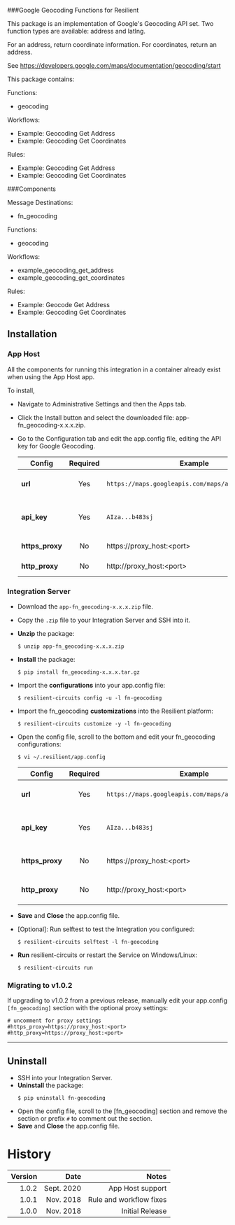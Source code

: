 ###Google Geocoding Functions for Resilient

This package is an implementation of Google's Geocoding API set. 
Two function types are available: address and latlng. 

For an address, return coordinate information. 
For coordinates, return an address.

See https://developers.google.com/maps/documentation/geocoding/start

This package contains:

Functions:
- geocoding
     
Workflows:
- Example: Geocoding Get Address
- Example: Geocoding Get Coordinates
     
Rules:
- Example: Geocoding Get Address
- Example: Geocoding Get Coordinates

###Components

 Message Destinations:
   - fn_geocoding
   
 Functions:
   - geocoding
   
 Workflows:
   - example_geocoding_get_address
   - example_geocoding_get_coordinates
   
 Rules:
   - Example: Geocode Get Address
   - Example: Geocoding Get Coordinates

## Installation

### App Host
All the components for running this integration in a container already exist when using the App Host app.

To install,

* Navigate to Administrative Settings and then the Apps tab.
* Click the Install button and select the downloaded file: app-fn_geocoding-x.x.x.zip.
* Go to the Configuration tab and edit the app.config file, editing the API key for Google Geocoding.

  | Config | Required | Example | Description |
  | ------ | :------: | ------- | ----------- |
  | **url** | Yes | `https://maps.googleapis.com/maps/api/geocode/json` | *URL for Google geocoding* |
  | **api_key** | Yes | `AIza...b483sj` | *your Google Geocoding API Key* |
    | **https_proxy** | No | https://proxy_host:\<port> | Optional proxy host |
  | **http_proxy** | No | http://proxy_host:\<port> |  Optional proxy host |

### Integration Server
* Download the `app-fn_geocoding-x.x.x.zip` file.
* Copy the `.zip` file to your Integration Server and SSH into it.
* **Unzip** the package:
  ```
  $ unzip app-fn_geocoding-x.x.x.zip
  ```
* **Install** the package:
  ```
  $ pip install fn_geocoding-x.x.x.tar.gz
  ```
* Import the **configurations** into your app.config file:
  ```
  $ resilient-circuits config -u -l fn-geocoding
  ```
* Import the fn_geocoding **customizations** into the Resilient platform:
  ```
  $ resilient-circuits customize -y -l fn-geocoding
  ```
* Open the config file, scroll to the bottom and edit your fn_geocoding configurations:
  ```
  $ vi ~/.resilient/app.config
  ```
  | Config | Required | Example | Description |
  | ------ | :------: | ------- | ----------- |
  | **url** | Yes | `https://maps.googleapis.com/maps/api/geocode/json` | *URL for Google geocoding* |
  | **api_key** | Yes | `AIza...b483sj` | *your Google geocoding API Key* |
  | **https_proxy** | No | https://proxy_host:\<port> | Optional proxy setting |
  | **http_proxy** | No | http://proxy_host:\<port> | Optional proxy setting |

* **Save** and **Close** the app.config file.
* [Optional]: Run selftest to test the Integration you configured:
  ```
  $ resilient-circuits selftest -l fn-geocoding
  ```
* **Run** resilient-circuits or restart the Service on Windows/Linux:
  ```
  $ resilient-circuits run
  ```

### Migrating to v1.0.2

If upgrading to v1.0.2 from a previous release, manually edit your app.config `[fn_geocoding]`
section with the optional proxy settings:

```
# uncomment for proxy settings
#https_proxy=https://proxy_host:<port>
#http_proxy=https://proxy_host:<port>
```

---

## Uninstall
* SSH into your Integration Server.
* **Uninstall** the package:
  ```
  $ pip uninstall fn-geocoding
  ```
* Open the config file, scroll to the [fn_geocoding] section and remove the section or prefix `#` to comment out the section.
* **Save** and **Close** the app.config file.

# History
| Version | Date | Notes |
| ------: | ---: | ----: |
| 1.0.2   | Sept. 2020 | App Host support |
| 1.0.1   | Nov. 2018 | Rule and workflow fixes | 
| 1.0.0   | Nov. 2018 | Initial Release |